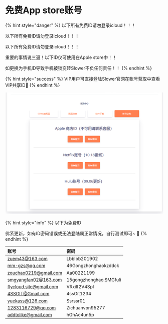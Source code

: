 # 免费App store账号

{% hint style="danger" %}
以下所有免费ID请勿登录icloud！！！

以下所有免费ID请勿登录icloud！！！

以下所有免费ID请勿登录icloud！！！

重要的事情说三遍！以下ID仅可使用在Apple store中！！

如更换为手机ID导致手机被锁变砖Slower不负任何责任！！
{% endhint %}

{% hint style="success" %}
VIP用户可直接登陆Slower官网在账号获取中查看VIP共享ID🤣 
{% endhint %}

![](../.gitbook/assets/tu-pian.png)

{% hint style="info" %}
以下为免费ID

佛系更新，如有ID密码错误或无法登陆属正常情况，自行测试即可~ 🤥 
{% endhint %}

| 账号 | 密码 |
| :--- | :--- |
| zuem43@163.com | Lbblbb201902 |
| mm-gzs@qq.com | 46Gongzhonghaokzddck |
| zouchao0219@gmail.com | Aa00221199 |
| smgyangfan02@163.com | 15gongzhonghao:SMGfuli |
| flycloud.site@gmail.com | VRxilf2V4Spl |
| 4SSGIT@Gmail.com | 4ssGit1234 |
| yuekass@126.com | Ssrssr01 |
| 1283116729@qq.com | Zichuanvpn95277 |
| addtolike@gmail.com | hGhAc4un5p |

